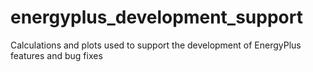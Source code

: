 # energyplus_development_support
Calculations and plots used to support the development of EnergyPlus features and bug fixes
